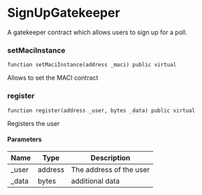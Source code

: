 # SignUpGatekeeper

A gatekeeper contract which allows users to sign up for a poll.

### setMaciInstance

```solidity
function setMaciInstance(address _maci) public virtual
```

Allows to set the MACI contract

### register

```solidity
function register(address _user, bytes _data) public virtual
```

Registers the user

#### Parameters

| Name   | Type    | Description             |
| ------ | ------- | ----------------------- |
| \_user | address | The address of the user |
| \_data | bytes   | additional data         |
